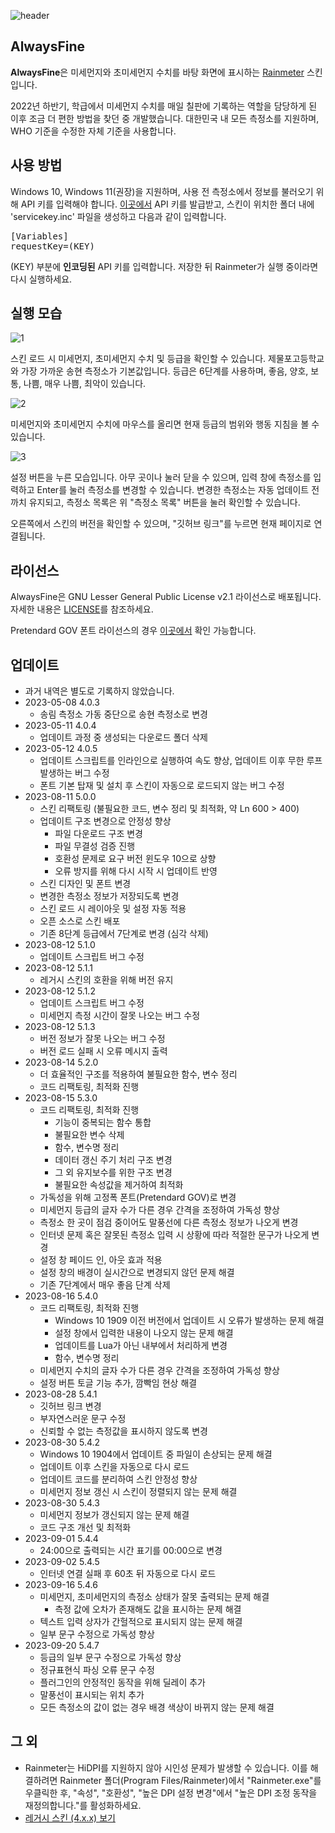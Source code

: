 ![header](https://user-images.githubusercontent.com/75381985/219609891-932a76c6-b85d-44d2-b5a9-82e5b0841ad2.jpg)

## AlwaysFine
**AlwaysFine**은 미세먼지와 초미세먼지 수치를 바탕 화면에 표시하는 [Rainmeter](https://www.rainmeter.net) 스킨입니다.

2022년 하반기, 학급에서 미세먼지 수치를 매일 칠판에 기록하는 역할을 담당하게 된 이후 조금 더 편한 방법을 찾던 중 개발했습니다. 대한민국 내 모든 측정소를 지원하며, WHO 기준을 수정한 자체 기준을 사용합니다.

## 사용 방법
Windows 10, Windows 11(권장)을 지원하며, 사용 전 측정소에서 정보를 불러오기 위해 API 키를 입력해야 합니다. [이곳에서](https://www.data.go.kr/data/15073861/openapi.do) API 키를 발급받고, 스킨이 위치한 폴더 내에 'servicekey.inc' 파일을 생성하고 다음과 같이 입력합니다.
<pre>
[Variables]
requestKey=(KEY)
</pre>
(KEY) 부분에 **인코딩된** API 키를 입력합니다. 저장한 뒤 Rainmeter가 실행 중이라면 다시 실행하세요.

## 실행 모습
![1](https://github.com/bunubbv/AlwaysFine/assets/75381985/2588eb52-7bd0-4e85-b61c-98d0ca105136)

스킨 로드 시 미세먼지, 초미세먼지 수치 및 등급을 확인할 수 있습니다. 제물포고등학교와 가장 가까운 송현 측정소가 기본값입니다. 등급은 6단계를 사용하며, 좋음, 양호, 보통, 나쁨, 매우 나쁨, 최악이 있습니다.

![2](https://github.com/bunubbv/AlwaysFine/assets/75381985/907e3808-9286-4f72-93f5-313e8f2152a5)

미세먼지와 초미세먼지 수치에 마우스를 올리면 현재 등급의 범위와 행동 지침을 볼 수 있습니다.

![3](https://github.com/bunubbv/AlwaysFine/assets/75381985/eaa03fd9-dd29-4b11-8889-72fb4584c125)

설정 버튼을 누른 모습입니다. 아무 곳이나 눌러 닫을 수 있으며, 입력 창에 측정소를 입력하고 Enter를 눌러 측정소를 변경할 수 있습니다. 변경한 측정소는 자동 업데이트 전까치 유지되고, 측정소 목록은 위 "측정소 목록" 버튼을 눌러 확인할 수 있습니다.

오른쪽에서 스킨의 버전을 확인할 수 있으며, "깃허브 링크"를 누르면 현재 페이지로 연결됩니다.

## 라이선스
AlwaysFine은 GNU Lesser General Public License v2.1 라이선스로 배포됩니다. 자세한 내용은 [LICENSE](/LICENSE)를 참조하세요.

Pretendard GOV 폰트 라이선스의 경우 [이곳에서](https://github.com/orioncactus/pretendard/blob/main/LICENSE) 확인 가능합니다.

## 업데이트
* 과거 내역은 별도로 기록하지 않았습니다.
* 2023-05-08 4.0.3
    * 송림 측정소 가동 중단으로 송현 측정소로 변경
* 2023-05-11 4.0.4
    * 업데이트 과정 중 생성되는 다운로드 폴더 삭제
* 2023-05-12 4.0.5
    * 업데이트 스크립트를 인라인으로 실행하여 속도 향상, 업데이트 이후 무한 루프 발생하는 버그 수정
    * 폰트 기본 탑재 및 설치 후 스킨이 자동으로 로드되지 않는 버그 수정
* 2023-08-11 5.0.0
    * 스킨 리팩토링 (불필요한 코드, 변수 정리 및 최적화, 약 Ln 600 > 400)
    * 업데이트 구조 변경으로 안정성 향상
        * 파일 다운로드 구조 변경
        * 파일 무결성 검증 진행
        * 호환성 문제로 요구 버전 윈도우 10으로 상향
        * 오류 방지를 위해 다시 시작 시 업데이트 반영
    * 스킨 디자인 및 폰트 변경
    * 변경한 측정소 정보가 저장되도록 변경
    * 스킨 로드 시 레이아웃 및 설정 자동 적용
    * 오픈 소스로 스킨 배포
    * 기존 8단계 등급에서 7단계로 변경 (심각 삭제)
* 2023-08-12 5.1.0
    * 업데이트 스크립트 버그 수정
* 2023-08-12 5.1.1
    * 레거시 스킨의 호환을 위해 버전 유지
* 2023-08-12 5.1.2
    * 업데이트 스크립트 버그 수정
    * 미세먼지 측정 시간이 잘못 나오는 버그 수정
* 2023-08-12 5.1.3
    * 버전 정보가 잘못 나오는 버그 수정
    * 버전 로드 실패 시 오류 메시지 출력
* 2023-08-14 5.2.0
    * 더 효율적인 구조를 적용하여 불필요한 함수, 변수 정리
    * 코드 리팩토링, 최적화 진행
* 2023-08-15 5.3.0
    * 코드 리팩토링, 최적화 진행
        * 기능이 중복되는 함수 통합
        * 불필요한 변수 삭제
        * 함수, 변수명 정리
        * 데이터 갱신 주기 처리 구조 변경
        * 그 외 유지보수를 위한 구조 변경
        * 불필요한 속성값을 제거하여 최적화
    * 가독성을 위해 고정폭 폰트(Pretendard GOV)로 변경
    * 미세먼지 등급의 글자 수가 다른 경우 간격을 조정하여 가독성 향상
    * 측정소 한 곳이 점검 중이어도 말풍선에 다른 측정소 정보가 나오게 변경
    * 인터넷 문제 혹은 잘못된 측정소 입력 시 상황에 따라 적절한 문구가 나오게 변경
    * 설정 창 페이드 인, 아웃 효과 적용
    * 설정 창의 배경이 실시간으로 변경되지 않던 문제 해결
    * 기존 7단계에서 매우 좋음 단계 삭제
* 2023-08-16 5.4.0
    * 코드 리팩토링, 최적화 진행
        * Windows 10 1909 이전 버전에서 업데이트 시 오류가 발생하는 문제 해결
        * 설정 창에서 입력한 내용이 나오지 않는 문제 해결
        * 업데이트를 Lua가 아닌 내부에서 처리하게 변경
        * 함수, 변수명 정리
    * 미세먼지 수치의 글자 수가 다른 경우 간격을 조정하여 가독성 향상
    * 설정 버튼 토글 기능 추가, 깜빡임 현상 해결
* 2023-08-28 5.4.1
    * 깃허브 링크 변경
    * 부자연스러운 문구 수정
    * 신뢰할 수 없는 측정값을 표시하지 않도록 변경
* 2023-08-30 5.4.2
    * Windows 10 1904에서 업데이트 중 파일이 손상되는 문제 해결
    * 업데이트 이후 스킨을 자동으로 다시 로드
    * 업데이트 코드를 분리하여 스킨 안정성 향상
    * 미세먼지 정보 갱신 시 스킨이 정렬되지 않는 문제 해결
* 2023-08-30 5.4.3
    * 미세먼지 정보가 갱신되지 않는 문제 해결
    * 코드 구조 개선 및 최적화
* 2023-09-01 5.4.4
    * 24:00으로 출력되는 시간 표기를 00:00으로 변경
* 2023-09-02 5.4.5
    * 인터넷 연결 실패 후 60초 뒤 자동으로 다시 로드
* 2023-09-16 5.4.6
    * 미세먼지, 초미세먼지의 측정소 상태가 잘못 출력되는 문제 해결
        * 측정 값에 오차가 존재해도 값을 표시하는 문제 해결
    * 텍스트 입력 상자가 간헐적으로 표시되지 않는 문제 해결
    * 일부 문구 수정으로 가독성 향상
* 2023-09-20 5.4.7
    * 등급의 일부 문구 수정으로 가독성 향상
    * 정규표현식 파싱 오류 문구 수정
    * 플러그인의 안정적인 동작을 위해 딜레이 추가
    * 말풍선이 표시되는 위치 추가
    * 모든 측정소의 값이 없는 경우 배경 색상이 바뀌지 않는 문제 해결

## 그 외
* Rainmeter는 HiDPI를 지원하지 않아 시인성 문제가 발생할 수 있습니다. 이를 해결하려면 Rainmeter 폴더(Program Files/Rainmeter)에서 "Rainmeter.exe"를 우클릭한 후, "속성", "호환성", "높은 DPI 설정 변경"에서 "높은 DPI 조정 동작을 재정의합니다."를 활성화하세요.
* [레거시 스킨 \(4.x.x) 보기](https://github.com/bunubbv/alwaysfine/tree/08fc0554353d3b64ec0ebb01d77568ae9ac6dd05)